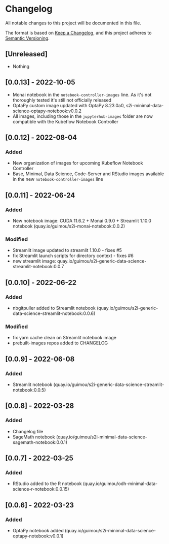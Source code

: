 # Changelog

All notable changes to this project will be documented in this file.

The format is based on [Keep a Changelog](https://keepachangelog.com/en/1.0.0/),
and this project adheres to [Semantic Versioning](https://semver.org/spec/v2.0.0.html).

## [Unreleased]

- Nothing

## [0.0.13] - 2022-10-05

- Monai notebook in the `notebook-controller-images` line. As it's not thoroughly tested it's still not officially released
- OptaPy custom image updated with OptaPy 8.23.0a0, s2i-minimal-data-science-optapy-notebook:v0.0.2
- All images, including those in the `jupyterhub-images` folder are now compatible with the Kubeflow Notebook Controller

## [0.0.12] - 2022-08-04

### Added

- New organization of images for upcoming Kubeflow Notebook Controller
- Base, Minimal, Data Science, Code-Server and RStudio images available in the new `notebook-controller-images` line

## [0.0.11] - 2022-06-24

### Added

- New notebook image: CUDA 11.6.2 + Monai 0.9.0 + Streamlit 1.10.0 notebook (quay.io/guimou/s2i-monai-notebook:0.0.2)

### Modified

- Streamlit image updated to streamlit 1.10.0 - fixes #5
- fix Streamlit launch scripts for directory context - fixes #6
- new streamlit image: quay.io/guimou/s2i-generic-data-science-streamlit-notebook:0.0.7

## [0.0.10] - 2022-06-22

### Added

- nbgitpuller added to Streamlit notebook (quay.io/guimou/s2i-generic-data-science-streamlit-notebook:0.0.6)

### Modified

- fix yarn cache clean on Streamlit notebook image
- prebuilt-images repos added to CHANGELOG

## [0.0.9] - 2022-06-08

### Added

- Streamlit notebook (quay.io/guimou/s2i-generic-data-science-streamlit-notebook:0.0.5)

## [0.0.8] - 2022-03-28

### Added

- Changelog file
- SageMath notebook (quay.io/guimou/s2i-minimal-data-science-sagemath-notebook:0.0.1)

## [0.0.7] - 2022-03-25

### Added

- RStudio added to the R notebook (quay.io/guimou/odh-minimal-data-science-r-notebook:0.0.15)

## [0.0.6] - 2022-03-23

### Added

- OptaPy notebook added (quay.io/guimou/s2i-minimal-data-science-optapy-notebook:v0.0.1)
